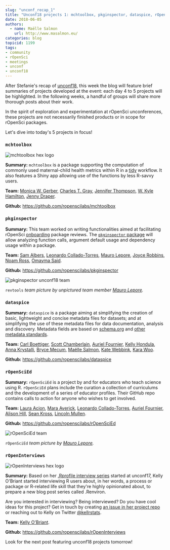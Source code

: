 ```yaml
---
slug: "unconf_recap_1"
title: "Unconf18 projects 1: mchtoolbox, pkginspector, dataspice, rOpenSciEd, rOpenInterviews"
date: 2018-06-05
authors:
  - name: Maëlle Salmon
    url: http://www.masalmon.eu/
categories: blog
topicid: 1199
tags:
- community
- rOpenSci
- meetings
- unconf
- unconf18
---
```




After Stefanie's recap of [unconf18](https://ropensci.org/blog/blog/2018/06/05/unconf18), this week the blog will feature brief summaries of projects developed at the event: each day 4 to 5 projects will be highlighted. In the following weeks, a handful of groups will share more thorough posts about their work.

In the spirit of exploration and experimentation at rOpenSci unconferences, these projects are not necessarily finished products or in scope for rOpenSci packages.


Let's dive into today's 5 projects in focus!


### `mchtoolbox`

![mchtoolbox hex logo](/img/blog-images/2018-05-29-unconf18_recap_1/mchtoolbox.png)

**Summary:** `mchtoolbox` is a package supporting the computation of commonly used maternal-child health metrics within R in a [tidy](https://www.tidyverse.org/) workflow. It also features a Shiny app allowing use of the functions by less R-savvy users.

**Team:** [Monica W. Gerber](https://github.com/monicagerber), [Charles T. Gray](https://github.com/softloud), [Jennifer Thompson](https://jenthompson.me/), [W. Kyle Hamilton](http://kylehamilton.com/), [Jenny Draper](https://www.esr.cri.nz).

**Github:** https://github.com/ropenscilabs/mchtoolbox


### `pkginspector`

**Summary:** This team worked on writing functionalities aimed at facilitating rOpenSci [onboarding](https://github.com/ropensci/onboarding) package reviews. The [`pkginspector` package](https://github.com/ropenscilabs/pkginspector) will allow analyzing function calls, argument default usage and dependency usage within a package.

**Team:** [Sam Albers](https://twitter.com/big_bad_sam), [Leonardo Collado-Torres](https://twitter.com/fellgernon), [Mauro Lepore](https://twitter.com/mauro_lepore), [Joyce Robbins](https://twitter.com/jtrnyc), [Noam Ross](https://twitter.com/noamross), [Omayma Said](https://github.com/OmaymaS).

**Github:** https://github.com/ropenscilabs/pkginspector

![pkginspector unconf18 team](/img/blog-images/2018-05-29-unconf18_recap_1/pkgreviewr.jpg)

`revtools` *team picture by unpictured team member [Mauro Lepore](https://twitter.com/mauro_lepore).*

### `dataspice`

**Summary:**  `dataspice` is a package aiming at simplifying the creation of basic, lightweight and concise metadata files for datasets; and at simplifying the use of these metadata files for data documentation, analysis and discovery. Metadata fields are based on [schema.org](http://schema.org/Dataset) and [other metadata standards](https://github.com/ropenscilabs/dataspice#resources). 

**Team:** [Carl Boettiger](https://github.com/cboettig), [Scott Chamberlain](https://github.com/sckott), [Auriel Fournier](https://github.com/aurielfournier), [Kelly Hondula](https://github.com/khondula), [Anna Krystalli](https://github.com/annakrystalli), [Bryce Mecum](https://github.com/amoeba), [Maëlle Salmon](https://github.com/maelle), [Kate Webbink](https://github.com/magpiedin), [Kara Woo](https://github.com/karawoo).

**Github:** https://github.com/ropenscilabs/dataspice


### `rOpenSciEd`
**Summary:** `rOpenSciEd` is a project by and for educators who teach science using R. `rOpenSciEd` plans include the curation a collection of curriculums and the development of a series of educator profiles. Their GitHub repo contains calls to action for anyone who wishes to get involved.

**Team:** [Laura Acion](https://github.com/lauracion), [Mara Averick](https://github.com/batpigandme), [Leonardo Collado-Torres](lcolladotor), [Auriel Fournier](https://github.com/aurielfournier), [Alison Hill](https://github.com/apreshill), [Sean Kross](https://github.com/seankross), [Lincoln Mullen](https://github.com/lmullen).

**Github:** https://github.com/ropenscilabs/rOpenSciEd

![rOpenSciEd team](/img/blog-images/2018-05-29-unconf18_recap_1/ropenscied.jpg)

`rOpenSciEd` *team picture by [Mauro Lepore](https://twitter.com/mauro_lepore).*

### `rOpenInterviews`

![rOpenInterviews hex logo](/img/blog-images/2018-05-29-unconf18_recap_1/rOpenInterviews.png)

**Summary:** Based on her [.Rprofile interview series](https://ropensci.org/tags/rprofile/) started at unconf17, Kelly O'Briant started interviewing R users about, in her words, a process or package or R-related life skill that they're highly opinionated about, to prepare a new blog post series called .Renviron.

Are you interested in interviewing? Being interviewed? Do you have cool ideas for this project? Get in touch by creating [an issue in her project repo](https://github.com/ropenscilabs/rOpenInterviews/issues/new) or reaching out to Kelly on Twitter [@kellrstats](https://twitter.com/kellrstats).

**Team:** [Kelly O'Briant](https://kellobri.github.io/).

**Github:** https://github.com/ropenscilabs/rOpenInterviews

Look for the next post featuring unconf18 projects tomorrow!
